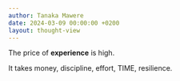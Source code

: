 ```yaml
---
author: Tanaka Mawere
date: 2024-03-09 00:00:00 +0200
layout: thought-view
---
```


The price of **experience** is high. 

It takes money, discipline, effort, TIME, resilience. 